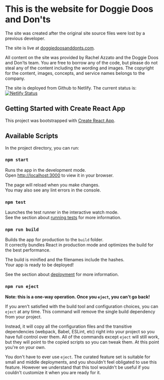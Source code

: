 # This is the website for Doggie Doos and Don'ts

The site was created after the original site source files were lost by a previous developer.

The site is live at [doggiedoosanddonts.com](https://doggiedoosanddonts.com).

All content on the site was provided by Rachel Azzato and the Doggie Doos and Don'ts team. You are free to borrow any of the code, but please do not steal any of the content including the wording and images. The copyright for the content, images, concepts, and service names belongs to the company.

The site is deployed from Github to Netlify. The current status is:
[![Netlify Status](https://api.netlify.com/api/v1/badges/e2c4afeb-9d73-4159-97cb-5c51d71da3b3/deploy-status)](https://app.netlify.com/sites/optimistic-turing-2096f0/deploys)

## Getting Started with Create React App

This project was bootstrapped with [Create React App](https://github.com/facebook/create-react-app).

## Available Scripts

In the project directory, you can run:

### `npm start`

Runs the app in the development mode.\
Open [http://localhost:3000](http://localhost:3000) to view it in your browser.

The page will reload when you make changes.\
You may also see any lint errors in the console.

### `npm test`

Launches the test runner in the interactive watch mode.\
See the section about [running tests](https://facebook.github.io/create-react-app/docs/running-tests) for more information.

### `npm run build`

Builds the app for production to the `build` folder.\
It correctly bundles React in production mode and optimizes the build for the best performance.

The build is minified and the filenames include the hashes.\
Your app is ready to be deployed!

See the section about [deployment](https://facebook.github.io/create-react-app/docs/deployment) for more information.

### `npm run eject`

**Note: this is a one-way operation. Once you `eject`, you can't go back!**

If you aren't satisfied with the build tool and configuration choices, you can `eject` at any time. This command will remove the single build dependency from your project.

Instead, it will copy all the configuration files and the transitive dependencies (webpack, Babel, ESLint, etc) right into your project so you have full control over them. All of the commands except `eject` will still work, but they will point to the copied scripts so you can tweak them. At this point you're on your own.

You don't have to ever use `eject`. The curated feature set is suitable for small and middle deployments, and you shouldn't feel obligated to use this feature. However we understand that this tool wouldn't be useful if you couldn't customize it when you are ready for it.